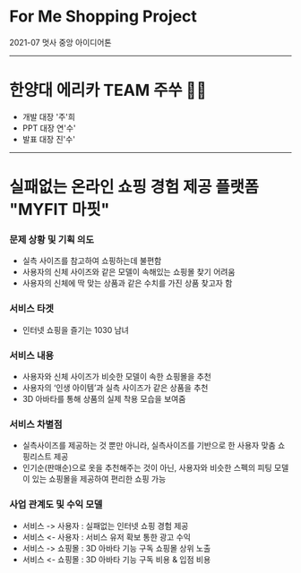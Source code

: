 # For Me Shopping Project

2021-07 멋사 중앙 아이디어톤 

---

# 한양대 에리카 TEAM 주쑤 👚👕

- 개발 대장 '주'희
- PPT 대장 연'수'
- 발표 대장 진'수'

---

# 실패없는 온라인 쇼핑 경험 제공 플랫폼 "MYFIT 마핏"

### 문제 상황 및 기획 의도
-	실측 사이즈를 참고하여 쇼핑하는데 불편함
-	사용자의 신체 사이즈와 같은 모델이 속해있는 쇼핑몰 찾기 어려움
-	사용자의 신체에 딱 맞는 상품과 같은 수치를 가진 상품 찾고자 함

### 서비스 타겟
- 인터넷 쇼핑을 즐기는 1030 남녀

### 서비스 내용
-	사용자와 신체 사이즈가 비슷한 모델이 속한 쇼핑몰을 추천
-	사용자의 ‘인생 아이템’과 실측 사이즈가 같은 상품을 추천
-	3D 아바타를 통해 상품의 실제 착용 모습을 보여줌

### 서비스 차별점
- 실측사이즈를 제공하는 것 뿐만 아니라, 실측사이즈를 기반으로 한 사용자 맞춤 쇼핑리스트 제공
- 인기순(판매순)으로 옷을 추천해주는 것이 아닌, 사용자와 비슷한 스펙의 피팅 모델이 있는 쇼핑몰을 제공하여 편리한 쇼핑 가능

### 사업 관계도 및 수익 모델

- 서비스 -> 사용자 : 실패없는 인터넷 쇼핑 경험 제공
- 서비스 <- 사용자 : 서비스 유저 확보 통한 광고 수익
- 서비스 -> 쇼핑몰 : 3D 아바타 기능 구독 쇼핑몰 상위 노출
- 서비스 <- 쇼핑몰 : 3D 아바타 기능 구독 비용 & 입점 비용
